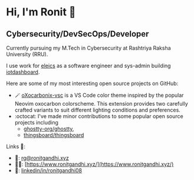 # Hi, I'm Ronit 👋
## Cybersecurity/DevSecOps/Developer 

Currently pursuing my M.Tech in Cybersecurity at Rashtriya Raksha University (RRU).

I use work for [eleics](https://github.com/eleics) as a software engineer and sys-admin building [iotdashboard](https://iotdashboard.in).

Here are some of my most interesting open source projects on GitHub:

- 🪄 [oXocarbonix-vsc](https://github.com/ronit18/oXocarbonix-vsc) is a VS Code color theme inspired by the popular Neovim oxocarbon colorscheme. This extension provides two carefully crafted variants to suit different lighting conditions and preferences.
- :octocat: I've made minor contributions to some popular open source projects including
  - [ghostty-org/ghostty](https://github.com/ghostty-org/ghostty),
  - [thingsboard/thingsboard](https://github.com/thingsboard/thingsboard)

Links 🔗:
- 📧: [rg@ronitgandhi.xyz](mailto:rg@ronitgandhi.xyz)
- 👨‍💻: [https://www.ronitgandhi.xyz/](https://www.ronitgandhi.xyz/)
- 💼: [linkedin/in/ronitgandhi08](https://linkedin.com/in/ronitgandhi08)

